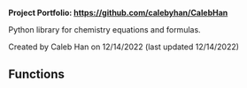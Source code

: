 **Project Portfolio: https://github.com/calebyhan/CalebHan** 

Python library for chemistry equations and formulas.

Created by Caleb Han on 12/14/2022 (last updated 12/14/2022)

## Functions

